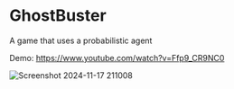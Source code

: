 # GhostBuster
A game that uses a probabilistic agent

Demo: https://www.youtube.com/watch?v=Ffp9_CR9NC0

![Screenshot 2024-11-17 211008](https://github.com/user-attachments/assets/2ecb05a4-41af-47d0-a3d6-8d01e50e3e87)
